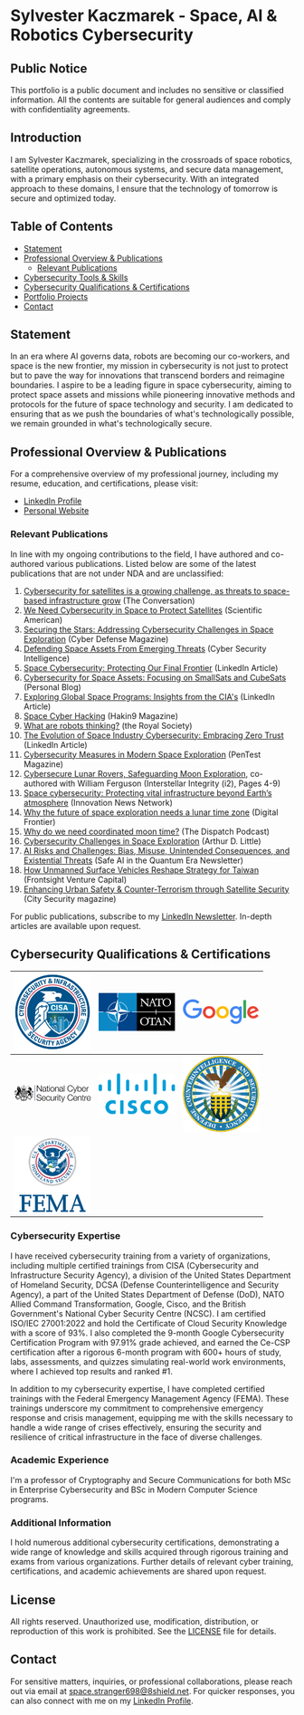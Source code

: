 # Sylvester Kaczmarek - Space, AI & Robotics Cybersecurity

## Public Notice

This portfolio is a public document and includes no sensitive or classified information. All the contents are suitable for general audiences and comply with confidentiality agreements.

## Introduction

I am Sylvester Kaczmarek, specializing in the crossroads of space robotics, satellite operations, autonomous systems, and secure data management, with a primary emphasis on their cybersecurity. With an integrated approach to these domains, I ensure that the technology of tomorrow is secure and optimized today. 

## Table of Contents

* [Statement](./#statement)
* [Professional Overview & Publications](./#professional-overview--publications)
  * [Relevant Publications](./#relevant-publications)
* [Cybersecurity Tools & Skills](/resources/skills.md)
* [Cybersecurity Qualifications & Certifications](./#cybersecurity-qualifications--certifications)
* [Portfolio Projects](/resources/projects.md)
* [Contact](./#contact)

## Statement

In an era where AI governs data, robots are becoming our co-workers, and space is the new frontier, my mission in cybersecurity is not just to protect but to pave the way for innovations that transcend borders and reimagine boundaries. I aspire to be a leading figure in space cybersecurity, aiming to protect space assets and missions while pioneering innovative methods and protocols for the future of space technology and security. I am dedicated to ensuring that as we push the boundaries of what's technologically possible, we remain grounded in what's technologically secure.

## Professional Overview & Publications

For a comprehensive overview of my professional journey, including my resume, education, and certifications, please visit:

* [LinkedIn Profile](https://www.linkedin.com/in/sylvesterkaczmarek/)
* [Personal Website](http://www.sylvesterkaczmarek.com)

### Relevant Publications

In line with my ongoing contributions to the field, I have authored and co-authored various publications. Listed below are some of the latest publications that are not under NDA and are unclassified:

1. [Cybersecurity for satellites is a growing challenge, as threats to space-based infrastructure grow](https://theconversation.com/cybersecurity-for-satellites-is-a-growing-challenge-as-threats-to-space-based-infrastructure-grow-223877) (The Conversation)
2. [We Need Cybersecurity in Space to Protect Satellites](https://www.scientificamerican.com/article/we-need-cybersecurity-in-space-to-protect-satellites/) (Scientific American)
3. [Securing the Stars: Addressing Cybersecurity Challenges in Space Exploration](https://www.cyberdefensemagazine.com/newsletters/march-2024/mobile/index.html#p=119) (Cyber Defense Magazine)
4. [Defending Space Assets From Emerging Threats](https://www.cybersecurityintelligence.com/blog/defending-space-assets-from-emerging-threats-7627.html) (Cyber Security Intelligence)
5. [Space Cybersecurity: Protecting Our Final Frontier](https://www.linkedin.com/pulse/space-cybersecurity-protecting-our-final-frontier-sylvester-kaczmarek/) (LinkedIn Article)
6. [Cybersecurity for Space Assets: Focusing on SmallSats and CubeSats](https://sylvesterkaczmarek.com/blog/cybersecurity-for-space-assets-focusing-on-smallsats-and-cubesats/) (Personal Blog)
7. [Exploring Global Space Programs: Insights from the CIA's](https://www.linkedin.com/pulse/exploring-global-space-programs-insights-from-cias-kaczmarek) (LinkedIn Article)
8. [Space Cyber Hacking](https://hakin9.org/space-cyber-hacking/) (Hakin9 Magazine)
9. [What are robots thinking?](https://www.thersa.org/comment/2022/10/what-are-robots-thinking) (the Royal Society)
10. [The Evolution of Space Industry Cybersecurity: Embracing Zero Trust](https://www.linkedin.com/pulse/evolution-space-industry-cybersecurity-embracing-zero-kaczmarek/) (LinkedIn Article)
11. [Cybersecurity Measures in Modern Space Exploration](https://pentestmag.com/cybersecurity-measures-in-modern-space-exploration/) (PenTest Magazine)
12. [Cybersecure Lunar Rovers, Safeguarding Moon Exploration](https://www.flipsnack.com/688D7FBBDC9/i2-november-2023/full-view.html), co-authored with William Ferguson (Interstellar Integrity (i2), Pages 4-9)
13. [Space cybersecurity: Protecting vital infrastructure beyond Earth’s atmosphere](https://www.innovationnewsnetwork.com/space-cybersecurity-protecting-vital-infrastructure-beyond-earths-atmosphere/46535/) (Innovation News Network)
14. [Why the future of space exploration needs a lunar time zone](https://digitalfrontier.com/articles/moon-time-zone-spacex-blue-origin-bezos-musk) (Digital Frontier)
15. [Why do we need coordinated moon time?](https://open.spotify.com/episode/4kgHybSJ5xk3JG6of1otAZ) (The Dispatch Podcast)
16. [Cybersecurity Challenges in Space Exploration](https://www.cutter.com/article/cybersecurity-challenges-space-exploration) (Arthur D. Little)
17. [AI Risks and Challenges: Bias, Misuse, Unintended Consequences, and Existential Threats](https://www.linkedin.com/pulse/ai-risks-challenges-bias-misuse-unintended-threats-kaczmarek-jlaee/) (Safe AI in the Quantum Era Newsletter)
18. [How Unmanned Surface Vehicles Reshape Strategy for Taiwan](https://www.frontsight.vc/posts/how-unmanned-surface-vehicles-reshape-strategy-for-taiwan) (Frontsight Venture Capital)
19. [Enhancing Urban Safety & Counter-Terrorism through Satellite Security](https://content.yudu.com/web/3zs7s/0A3zs7y/CSMSummer24/html/index.html?page=20&origin=reader) (City Security magazine)

For public publications, subscribe to my [LinkedIn Newsletter](https://www.linkedin.com/build-relation/newsletter-follow?entityUrn=7025990944319524864). In-depth articles are available upon request.

## Cybersecurity Qualifications & Certifications

| <img src="cisa_logo.png" alt="CISA" width="135"/> | <img src="nato_logo.png" alt="NATO" width="135"/> | <img src="google_logo.png" alt="Google" width="135"/> |
|---|---|---|
| <img src="ncsc_logo.png" alt="NCSC" width="135"/> | <img src="cisco_logo.png" alt="Cisco" width="135"/> | <img src="dcsa_logo.png" alt="DCSA" width="135"/> |
| <img src="fema_logo.png" alt="FEMA" width="135"/> |

### Cybersecurity Expertise

I have received cybersecurity training from a variety of organizations, including multiple certified trainings from CISA (Cybersecurity and Infrastructure Security Agency), a division of the United States Department of Homeland Security, DCSA (Defense Counterintelligence and Security Agency), a part of the United States Department of Defense (DoD), NATO Allied Command Transformation, Google, Cisco, and the British Government's National Cyber Security Centre (NCSC). I am certified ISO/IEC 27001:2022 and hold the Certificate of Cloud Security Knowledge with a score of 93%. I also completed the 9-month Google Cybersecurity Certification Program with 97.91% grade achieved, and earned the Ce-CSP certification after a rigorous 6-month program with 600+ hours of study, labs, assessments, and quizzes simulating real-world work environments, where I achieved top results and ranked #1.

In addition to my cybersecurity expertise, I have completed certified trainings with the Federal Emergency Management Agency (FEMA). These trainings underscore my commitment to comprehensive emergency response and crisis management, equipping me with the skills necessary to handle a wide range of crises effectively, ensuring the security and resilience of critical infrastructure in the face of diverse challenges.

### Academic Experience

I'm a professor of Cryptography and Secure Communications for both MSc in Enterprise Cybersecurity and BSc in Modern Computer Science programs. 

### Additional Information

I hold numerous additional cybersecurity certifications, demonstrating a wide range of knowledge and skills acquired through rigorous training and exams from various organizations. Further details of relevant cyber training, certifications, and academic achievements are shared upon request.

## License

All rights reserved. Unauthorized use, modification, distribution, or reproduction of this work is prohibited. See the [LICENSE](LICENSE/) file for details.

## Contact

For sensitive matters, inquiries, or professional collaborations, please reach out via email at [space.stranger698@8shield.net](mailto:space.stranger698@8shield.net). For quicker responses, you can also connect with me on my [LinkedIn Profile](https://www.linkedin.com/in/sylvesterkaczmarek/).
